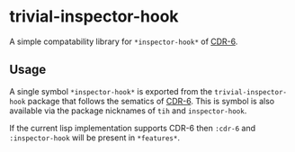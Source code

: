 # trivial-inspector-hook

A simple compatability library for `*inspector-hook*` of [CDR-6][].

## Usage

A single symbol `*inspector-hook*` is exported from the `trivial-inspector-hook`
package that follows the sematics of [CDR-6][]. This is symbol is also
available via the package nicknames of `tih` and `inspector-hook`.

If the current lisp implementation supports CDR-6 then `:cdr-6` and
`:inspector-hook` will be present in `*features*`.

[CDR-6]: https://common-lisp.net/project/cdr/document/6/index.html
